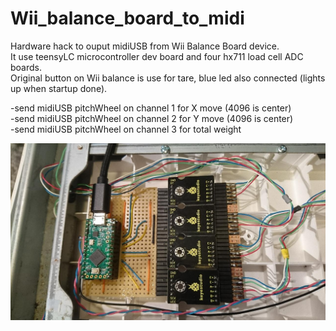 # Wii_balance_board_to_midi
Hardware hack to ouput midiUSB from Wii Balance Board device.  
It use teensyLC microcontroller dev board and four hx711 load cell ADC boards.  
Original button on Wii balance is use for tare, blue led also connected (lights up when startup done).  

-send midiUSB pitchWheel on channel 1 for X move (4096 is center)  
-send midiUSB pitchWheel on channel 2 for Y move (4096 is center)  
-send midiUSB pitchWheel on channel 3 for total weight  

![balance](balance.jpg)
